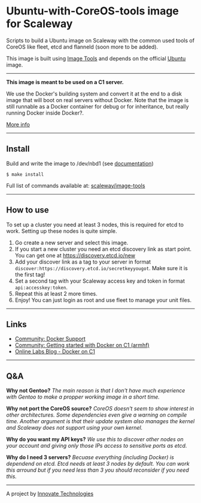 # Ubuntu-with-CoreOS-tools image for Scaleway


Scripts to build a Ubuntu image on Scaleway with the common used tools of CoreOS like fleet, etcd and flanneld (soon more to be added).

This image is built using [Image Tools](https://github.com/scaleway/image-tools) and depends on the official [Ubuntu](https://github.com/scaleway/image-ubuntu) image.

---

**This image is meant to be used on a C1 server.**

We use the Docker's building system and convert it at the end to a disk image that will boot on real servers without Docker. Note that the image is still runnable as a Docker container for debug or for inheritance, but really running Docker inside Docker?.

[More info](https://github.com/scaleway/image-tools#docker-based-builder)

---

## Install

Build and write the image to /dev/nbd1 (see [documentation](https://www.scaleway.com/docs/create_an_image_with_docker))

```console
$ make install
```

Full list of commands available at: [scaleway/image-tools](https://github.com/scaleway/image-tools/tree/master/scripts#commands)

---

## How to use

To set up a cluster you need at least 3 nodes, this is required for etcd to work. Setting up these nodes is quite simple.

1. Go create a new server and select this image.
2. If you start a new cluster you need an etcd discovery link as start point. You can get one at https://discovery.etcd.io/new
3. Add your discover link as a tag to your server in format `discover:https://discovery.etcd.io/secretkeyyougot`. Make sure it is the first tag!
4. Set a second tag with your Scaleway access key and token in format `api:accesskey:token`. 
5. Repeat this at least 2 more times.
6. Enjoy! You can just login as root and use fleet to manage your unit files.

---

## Links

- [Community: Docker Support](https://community.cloud.online.net/t/official-docker-support/374?u=manfred)
- [Community: Getting started with Docker on C1 (armhf)](https://community.cloud.online.net/t/getting-started-docker-on-c1-armhf/383?u=manfred)
- [Online Labs Blog - Docker on C1](https://blog.cloud.online.net/2014/10/27/docker-on-c1/)

---


## Q&A

**Why not Gentoo?** *The main reason is that I don't have much experience with Gentoo to make a propper working image in a short time.*

**Why not port the CoreOS source?** *CoreOS doesn't seem to show interest in other architectures. Some dependencies even give a warning on compile time. Another argument is that their update system also manages the kernel and Scaleway does not support using your own kernel.*

**Why do you want my API keys?** *We use this to discover other nodes on your account and giving only those IPs access to sensitive ports as etcd.*

**Why do I need 3 servers?** *Becuase everything (including Docker) is dependend on etcd. Etcd needs at least 3 nodes by default. You can work this arround but if you need less than 3 you should reconsider if you need this.*

---

A project by [Innovate Technologies](https://github.com/Innovate-Technologies/)
